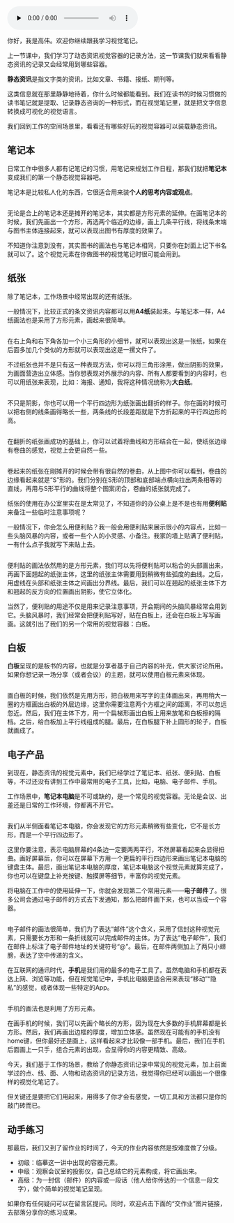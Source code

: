 <audio id="audio" title="04 | 静态容器：办公用品如何表达你的内容？" controls="" preload="none"><source id="mp3" src="https://static001.geekbang.org/resource/audio/ab/de/ab165bacc6ca93234c2fa96ac98dd7de.mp3"></audio>

你好，我是高伟。欢迎你继续跟我学习视觉笔记。

上一节课中，我们学习了动态资讯视觉容器的记录方法，这一节课我们就来看看静态资讯的记录又会经常用到哪些容器。

**静态资讯**是指文字类的资讯，比如文章、书籍、报纸、期刊等。

这类信息就在那里静静地待着，你什么时候都能看到。我们在读书的时候习惯做的读书笔记就是提取、记录静态咨询的一种形式，而在视觉笔记里，就是把文字信息转换成可视化的视觉语言。

我们回到工作的空间场景里，看看还有哪些好玩的视觉容器可以装载静态资讯。

## 笔记本

日常工作中很多人都有记笔记的习惯，用笔记来规划工作日程，那我们就把**笔记本**变成我们的第一个静态视觉容器吧。

笔记本是比较私人化的东西，它很适合用来装**个人的思考内容或观点**。

<img src="https://static001.geekbang.org/resource/image/cb/9e/cb47a6bc9edb1389cf8486ac2288e39e.jpg" alt="">

无论是合上的笔记本还是摊开的笔记本，其实都是方形元素的延伸。在画笔记本的时候，我们先画出一个方形，再选两个临近的边缘，画上几条平行线，将线条末端与图书主体连接起来，就可以表现出图书有厚度的效果了。

不知道你注意到没有，其实图书的画法也与笔记本相同，只要你在封面上记下书名就可以了。这个视觉元素在你做图书的视觉笔记时很可能会用到。

## 纸张

除了笔记本，工作场景中经常出现的还有纸张。

一般情况下，比较正式的条文资讯内容都可以用**A4纸**装起来。与笔记本一样，A4纸画法也是采用了方形元素，画起来很简单。

<img src="https://static001.geekbang.org/resource/image/8b/1a/8b7ad931a8964e8fbf9038067d9ed91a.jpg" alt="">

在右上角和右下角各加一个小三角形的小细节，就可以表现出这是一张纸，如果在后面多加几个类似的方形就可以表现出这是一摞文件了。

不过纸张也并不是只有这一种表现方法，你可以将三角形涂黑，做出阴影的效果，为画面营造出立体感。当你想表现对外展示的内容、所有人都要看到的内容时，也可以用纸张来表现，比如：海报、通知，我将这种情况统称为**大白纸**。

<img src="https://static001.geekbang.org/resource/image/4a/72/4a9c713f4e5b00753f3284d35295de72.jpg" alt="">

不只是阴影，你也可以用一个平行四边形为纸张画出翻折的样子。你在画的时候可以把右侧的线条画得略长一些，两条线的长段差距就是下方折起来的平行四边形的高。

<img src="https://static001.geekbang.org/resource/image/6b/64/6b3a210bb3044dd520b1071c17390564.jpg" alt="">

在翻折的纸张画成功的基础上，你可以试着将曲线和方形结合在一起，使纸张边缘有卷曲的感觉，视觉上会更自然一些。

<img src="https://static001.geekbang.org/resource/image/7f/34/7f2de9278e2ff99952df3754b1acc834.jpg" alt="">

卷起来的纸张在刚摊开的时候会带有很自然的卷曲，从上图中你可以看到，卷曲的边缘看起来就是“S”形的。我们分别在S形的顶部和底部端点横向拉出两条相等的直线，再用与S形平行的曲线将整个图案闭合，卷曲的纸张就完成了。

纸张的使用在办公室里实在是太常见了，不知道你的办公桌上是不是也有用**便利贴**来备注一些临时注意事项呢？

一般情况下，你会怎么用便利贴？我一般会用便利贴来展示很小的内容点，比如一些头脑风暴的内容，或者一些个人的小灵感、小备注。我家的墙上贴满了便利贴，一有什么点子我就写下来贴上去。

<img src="https://static001.geekbang.org/resource/image/0d/9c/0de8f64a863823739e9acd9f8ed0959c.jpg" alt="">

便利贴的画法依然用的是方形元素，我们可以先将便利贴可以粘合的头部画出来，再画下面翘起的纸张主体，这里的纸张主体需要用到稍微有些弧度的曲线。之后，用虚线在头部和纸张主体之间画出分界线。最后，我们可以在翘起的纸张主体下方和翘起的反方向的位置画出阴影，使它立体化。

当然了，便利贴的用途不仅是用来记录注意事项，开会期间的头脑风暴经常会用到它。头脑风暴时，我们经常会把便利贴写好，贴在白板上，还会在白板上写写画画。这就引出了我们的另一个常用的视觉容器：白板。

## 白板

**白板**呈现的是板书的内容，也就是分享者基于自己内容的补充，供大家讨论所用。如果你想记录一场分享（或者会议）的主题，就可以使用白板元素来体现。

<img src="https://static001.geekbang.org/resource/image/3a/2b/3acf1316c940c1a958c4ac151c98e92b.jpg" alt="">

画白板的时候，我们依然是先用方形，把白板用来写字的主体画出来，再用稍大一圈的方框画出白板的外层边缘，这里你需要注意两个方框之间的距离，不可以忽远忽近。然后，我们在主体下方，用一个扁梯形画出白板上用来放笔和白板擦的隔档。之后，给白板加上平行线组成的腿。最后，在白板腿下补上圆形的轮子，白板就画成了。

## 电子产品

到现在，静态资讯的视觉元素中，我们已经学过了笔记本、纸张、便利贴、白板等，不过还没有讲到工作中最常用的电子工具，比如，电脑、电子邮件、手机。

工作场景中，**笔记本电脑**是不可或缺的，是一个常见的视觉容器。无论是会议、出差还是日常的工作环境，你都离不开它。

<img src="https://static001.geekbang.org/resource/image/bd/9f/bd2f526af1174ed426a8d402c3202b9f.jpg" alt="">

我们从半侧面看笔记本电脑，你会发现它的方形元素稍微有些变化，它不是长方形，而是一个平行四边形了。

这里你要注意，表示电脑屏幕的4条边一定要两两平行，不然屏幕看起来会显得扭曲。画好屏幕后，你可以在屏幕下方用一个更扁的平行四边形来画出笔记本电脑的键盘主体。最后，画出笔记本电脑的厚度，笔记本电脑这个视觉元素就算完成了，你也可以在键盘上补充按键、触摸屏等细节，丰富你的视觉元素。

将电脑在工作中的使用延伸一下，你就会发现第二个常用元素——**电子邮件**了。很多公司会通过电子邮件的方式去下发通知，那么把邮件画下来，也可以当成一个容器。

<img src="https://static001.geekbang.org/resource/image/42/33/422ab973d525af8d23ab0bfcf4f5ba33.jpg" alt="">

电子邮件的画法很简单，我们为了表达“邮件”这个含义，采用了信封这种视觉元素，只需要长方形和一条折线就可以完成邮件的主体。为了表达“电子邮件”，我们在邮件上标注了电子邮件地址的关键符号“@”。最后，在邮件两侧加上了两只小翅膀，表达了空中传递的含义。

在互联网的通讯时代，**手机**是我们用的最多的电子工具了。虽然电脑和手机都在表达上网、浏览等功能，但在视觉笔记中，手机比电脑更适合用来表现“移动”“隐私”的感觉，或者体现一些特定的App。

<img src="https://static001.geekbang.org/resource/image/5d/bd/5d3ed40cba65c952dc5dae627fd274bd.jpg" alt="">

手机的画法也是利用了方形元素。

在画手机的时候，我们可以先画个略长的方形，因为现在大多数的手机屏幕都是长方形。然后，我们再画出边框的厚度，增加立体感。虽然现在可能有的手机没有home键，但你最好还是画上，这样看起来才比较像一部手机。最后，我们在手机后面画上一只手，组合元素的出现，会显得你的内容更精致、高级。

今天，我们基于工作的场景，教给了你静态资讯记录中常见的视觉元素，加上前面学过的点、线、面、人物和动态资讯的记录方法，我觉得你已经可以画出一个很像样的视觉化笔记了。

但关键还是要把它们用起来，用得多了你才会有感觉，一切工具和方法都只是你的敲门砖而已。

## 动手练习

那最后，我们又到了留作业的时间了，今天的作业内容依然是按难度做了分级。

- 初级：临摹这一讲中出现的容器元素。
- 中级：观察会议室的投影仪，自己总结它的元素构成，将它画出来。
- 高级：为一封信（邮件）的内容或一段话（他人给你传达的一个信息一段文字），做个简单的视觉笔记呈现。

如果你有任何疑问可以在留言区提问。同时，欢迎点击下面的“交作业”图片链接，去部落分享你的练习成果。
